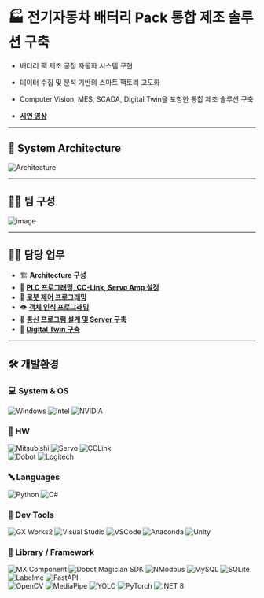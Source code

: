 # 🏭 전기자동차 배터리 Pack 통합 제조 솔루션 구축
- 배터리 팩 제조 공정 자동화 시스템 구현
- 데이터 수집 및 분석 기반의 스마트 팩토리 고도화
- Computer Vision, MES, SCADA, Digital Twin을 포함한 통합 제조 솔루션 구축
  
- [**시연 영상**](https://youtu.be/C7IiEgmp3LQ?si=M_EFfm-WeP8c7haz)

---

## 🧩 System Architecture

![Architecture](https://github.com/user-attachments/assets/eef03107-d989-45a8-833c-ca822d274f1c)

---

## 🧑‍💻 팀 구성
![image](https://github.com/user-attachments/assets/ed8c567b-076e-482f-8474-f1574e497244)

---

## 🧑‍💻 담당 업무 

- 🏗️ **Architecture 구성**
- 🧠 [**PLC 프로그래밍, CC-Link, Servo Amp 설정**](https://github.com/Wadangzz/GX_Works2) 
- 🤖 [**로봇 제어 프로그래밍**](https://github.com/Wadangzz/Dobot32bit)
- 👁️ [**객체 인식 프로그래밍**](https://github.com/Wadangzz/cv_gpu)  
- 🔌 [**통신 프로그램 설계 및 Server 구축**](https://github.com/Wadangzz/PLC_NModbus)
- 🧱 [**Digital Twin 구축**](https://github.com/Wadangzz/Final_DT)

---

## 🛠 개발환경

### 💻 System & OS
 ![Windows](https://img.shields.io/badge/-Windows_11-0078D4?style=flat&logo=windows&logoColor=white)
 ![Intel](https://img.shields.io/badge/-Intel_i7_13700-0071C5?style=flat&logo=intel&logoColor=white)
 ![NVIDIA](https://img.shields.io/badge/-NVIDIA_RTX_4060-76B900?style=flat&logo=nvidia&logoColor=white)



### 🤖 HW
 ![Mitsubishi](https://img.shields.io/badge/-MELSEC_Q03UDECPU-E60012?style=flat&logo=mitsubishi&logoColor=white)
 ![Servo](https://img.shields.io/badge/-MR--J4--10B-555555?style=flat&logo=mitsubishi&logoColor=white)
 ![CCLink](https://img.shields.io/badge/-CC--Link-007CC2?style=flat&logo=mitsubishi&logoColor=white)  
 ![Dobot](https://img.shields.io/badge/-Dobot_Magician-005BA1?style=flat&logo=robotframework&logoColor=white)
 ![Logitech](https://img.shields.io/badge/Logitech_C922_PRO_STREAM-000000?style=flat&logo=logitech&logoColor=white)
 


### 🔤 Languages
 ![Python](https://img.shields.io/badge/-Python-3776AB?style=flat&logo=python&logoColor=white)
 ![C#](https://img.shields.io/badge/-C%23-239120?style=flat&logo=dotnet&logoColor=white)



### 🧰 Dev Tools
 ![GX Works2](https://img.shields.io/badge/-GX_Works2-E60012?style=flat&logo=mitsubishi&logoColor=white)
 ![Visual Studio](https://img.shields.io/badge/-Visual_Studio_2022-5C2D91?style=flat&logo=visualstudio&logoColor=white)
 ![VSCode](https://img.shields.io/badge/-VS_Code-007ACC?style=flat&logo=visualstudio&logoColor=white)
 ![Anaconda](https://img.shields.io/badge/-Anaconda-44A833?style=flat&logo=anaconda&logoColor=white)
 ![Unity](https://img.shields.io/badge/-Unity_6-000000?style=flat&logo=unity&logoColor=white)
  


### 🧱 Library / Framework
 ![MX Component](https://img.shields.io/badge/-MX_Component-000000?style=flat&logo=mitsubishi&logoColor=white)
 ![Dobot Magician SDK](https://img.shields.io/badge/-Dobot_Magician_SDK-0082C8?style=flat&logo=usb&logoColor=white)
 ![NModbus](https://img.shields.io/badge/-NModbus-333333?style=flat&logo=protocol&logoColor=white)
 ![MySQL](https://img.shields.io/badge/-MySQL-4479A1?style=flat&logo=mysql&logoColor=white)
 ![SQLite](https://img.shields.io/badge/-SQLite-07405E?style=flat&logo=sqlite&logoColor=white)
 ![Labelme](https://img.shields.io/badge/-Labelme-FFB300?style=flat&logo=label&logoColor=white)
 ![FastAPI](https://img.shields.io/badge/-FastAPI-009688?style=flat&logo=fastapi&logoColor=white)  
 ![OpenCV](https://img.shields.io/badge/-OpenCV-5C3EE8?style=flat&logo=opencv&logoColor=white)
 ![MediaPipe](https://img.shields.io/badge/-MediaPipe-0097A7?style=flat&logo=mediapipe&logoColor=white)
 ![YOLO](https://img.shields.io/badge/-Ultralytics_YOLOv8-7B68EE?style=flat&logo=ultralytics&logoColor=white)
 ![PyTorch](https://img.shields.io/badge/-PyTorch-EE4C2C?style=flat&logo=pytorch&logoColor=white)
 ![.NET 8](https://img.shields.io/badge/-.NET_8.0-512BD4?style=flat&logo=dotnet&logoColor=white)
